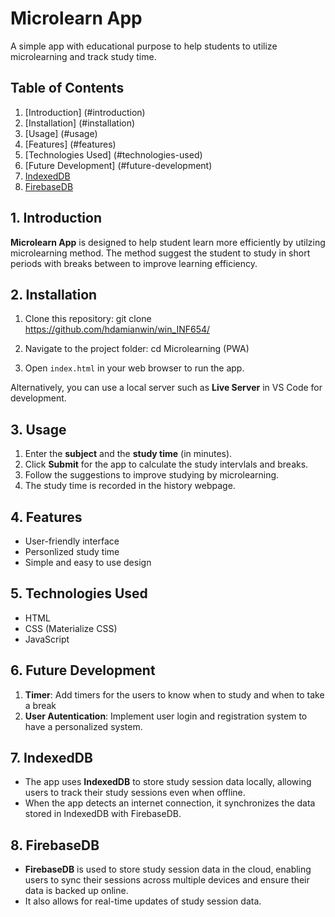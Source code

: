 # Microlearn App

A simple app with educational purpose to help students to utilize microlearning and track study time.

## Table of Contents
1. [Introduction] (#introduction)
2. [Installation] (#installation)
3. [Usage] (#usage)
4. [Features] (#features)
5. [Technologies Used] (#technologies-used)
6. [Future Development] (#future-development)
7. [IndexedDB](#indexeddb)
8. [FirebaseDB](#firebasedb)

## 1. Introduction

**Microlearn App** is designed to help student learn more efficiently by utilzing microlearning method. The method suggest the student to study in short periods with breaks between to improve learning efficiency.

## 2. Installation

1. Clone this repository:
   git clone https://github.com/hdamianwin/win_INF654/

2. Navigate to the project folder:
   cd Microlearning (PWA)

3. Open `index.html` in your web browser to run the app.

Alternatively, you can use a local server such as **Live Server** in VS Code for development.

## 3. Usage

1. Enter the **subject** and the **study time** (in minutes).
2. Click **Submit** for the app to calculate the study intervlals and breaks.
3. Follow the suggestions to improve studying by microlearning.
4. The study time is recorded in the history webpage.

## 4. Features

- User-friendly interface
- Personlized study time
- Simple and easy to use design

## 5. Technologies Used

- HTML
- CSS (Materialize CSS)
- JavaScript

## 6. Future Development

1. **Timer**: Add timers for the users to know when to study and when to take a break
2. **User Autentication**: Implement user login and registration system to have a personalized system.

## 7. IndexedDB

- The app uses **IndexedDB** to store study session data locally, allowing users to track their study sessions even when offline.
- When the app detects an internet connection, it synchronizes the data stored in IndexedDB with FirebaseDB.

## 8. FirebaseDB

- **FirebaseDB** is used to store study session data in the cloud, enabling users to sync their sessions across multiple devices and ensure their data is backed up online.
- It also allows for real-time updates of study session data.